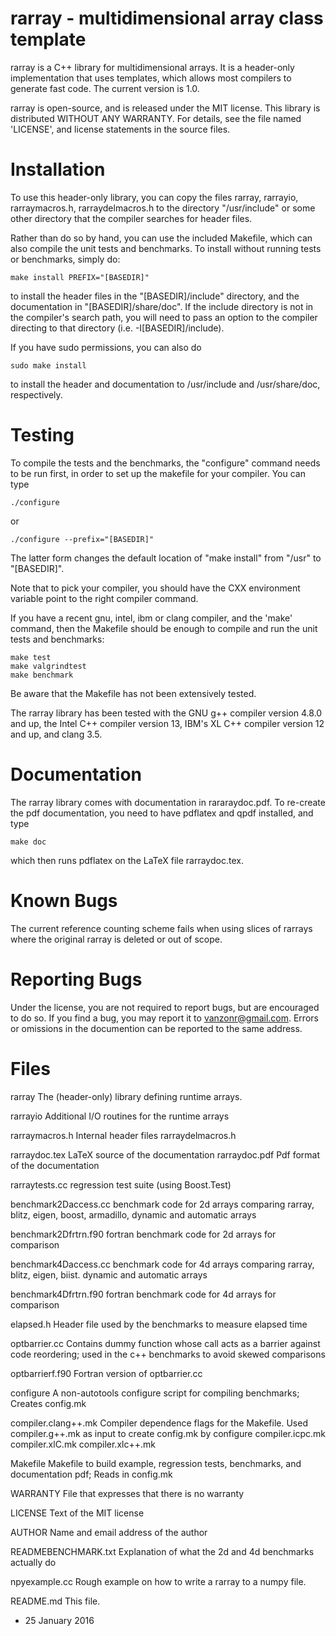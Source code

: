 rarray - multidimensional array class template
==============================================

rarray is a C++ library for multidimensional arrays.  It is a
header-only implementation that uses templates, which allows most
compilers to generate fast code.  The current version is 1.0.

rarray is open-source, and is released under the MIT license. This
library is distributed WITHOUT ANY WARRANTY. For details, see the file
named 'LICENSE', and license statements in the source files.

Installation
============

To use this header-only library, you can copy the files rarray, rarrayio,
rarraymacros.h, rarraydelmacros.h to the directory "/usr/include" or
some other directory that the compiler searches for header files.

Rather than do so by hand, you can use the included Makefile, which
can also compile the unit tests and benchmarks.  To install without
running tests or benchmarks, simply do:

    make install PREFIX="[BASEDIR]"

to install the header files in the "[BASEDIR]/include" directory, and
the documentation in "[BASEDIR]/share/doc".  If the include directory
is not in the compiler's search path, you will need to pass an option
to the compiler directing to that directory
(i.e. -I[BASEDIR]/include).

If you have sudo permissions, you can also do
   
    sudo make install

to install the header and documentation to /usr/include and
/usr/share/doc, respectively.

Testing
=======

To compile the tests and the benchmarks, the "configure" command needs
to be run first, in order to set up the makefile for your compiler.
You can type

    ./configure

or

    ./configure --prefix="[BASEDIR]"

The latter form changes the default location of "make install" from
"/usr" to "[BASEDIR]".

Note that to pick your compiler, you should have the CXX environment
variable point to the right compiler command.

If you have a recent gnu, intel, ibm or clang compiler, and the 'make'
command, then the Makefile should be enough to compile and run the
unit tests and benchmarks:

    make test
    make valgrindtest
    make benchmark

Be aware that the Makefile has not been extensively tested.

The rarray library has been tested with the GNU g++ compiler version
4.8.0 and up, the Intel C++ compiler version 13, IBM's XL C++ compiler
version 12 and up, and clang 3.5.

Documentation
=============

The rarray library comes with documentation in rararaydoc.pdf. To
re-create the pdf documentation, you need to have pdflatex and qpdf
installed, and type

    make doc

which then runs pdflatex on the LaTeX file rarraydoc.tex.

Known Bugs
==========

The current reference counting scheme fails when using slices of
rarrays where the original rarray is deleted or out of scope.

Reporting Bugs
==============

Under the license, you are not required to report bugs, but are
encouraged to do so.  If you find a bug, you may report it to
vanzonr@gmail.com. Errors or omissions in the documention can be
reported to the same address.

Files
=====

rarray                 The (header-only) library defining runtime arrays.

rarrayio               Additional I/O routines for the runtime arrays

rarraymacros.h         Internal header files
rarraydelmacros.h

rarraydoc.tex          LaTeX source of the documentation
rarraydoc.pdf          Pdf format of the documentation

rarraytests.cc         regression test suite (using Boost.Test)

benchmark2Daccess.cc   benchmark code for 2d arrays comparing rarray,
                       blitz, eigen, boost, armadillo, dynamic and
                       automatic arrays

benchmark2Dfrtrn.f90   fortran benchmark code for 2d arrays for
                       comparison
 
benchmark4Daccess.cc   benchmark code for 4d arrays comparing rarray,
                       blitz, eigen, biist. dynamic and automatic
                       arrays

benchmark4Dfrtrn.f90   fortran benchmark code for 4d arrays for
                       comparison

elapsed.h              Header file used by the benchmarks to measure
                       elapsed time

optbarrier.cc          Contains dummy function whose call acts as a 
                       barrier against code reordering; used in the
                       c++ benchmarks to avoid skewed comparisons

optbarrierf.f90        Fortran version of optbarrier.cc

configure              A non-autotools configure script for compiling 
                       benchmarks; Creates config.mk

compiler.clang++.mk    Compiler dependence flags for the Makefile. Used
compiler.g++.mk        as input to create config.mk by configure
compiler.icpc.mk
compiler.xlC.mk
compiler.xlc++.mk

Makefile               Makefile to build example, regression tests, 
                       benchmarks, and documentation pdf; Reads in config.mk

WARRANTY               File that expresses that there is no warranty

LICENSE                Text of the MIT license

AUTHOR                 Name and email address of the author

READMEBENCHMARK.txt    Explanation of what the 2d and 4d benchmarks
                       actually do

npyexample.cc          Rough example on how to write a rarray to a
                       numpy file.

README.md              This file.


- 25 January 2016
